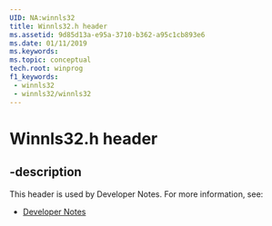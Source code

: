 ```yaml
---
UID: NA:winnls32
title: Winnls32.h header
ms.assetid: 9d85d13a-e95a-3710-b362-a95c1cb893e6
ms.date: 01/11/2019
ms.keywords: 
ms.topic: conceptual
tech.root: winprog
f1_keywords:
 - winnls32
 - winnls32/winnls32
---
```


# Winnls32.h header


## -description

This header is used by Developer Notes. For more information, see:

- [Developer Notes](../_winprog/index.md)

